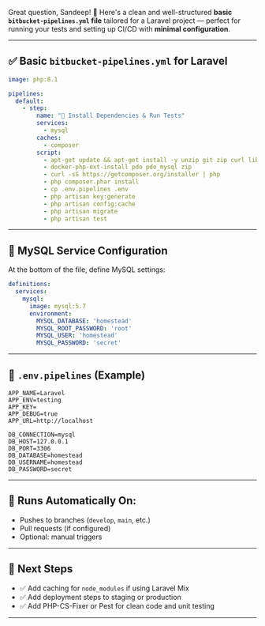 Great question, Sandeep! 🎯 Here's a clean and well-structured **basic `bitbucket-pipelines.yml` file** tailored for a Laravel project — perfect for running your tests and setting up CI/CD with **minimal configuration**.

---

## ✅ **Basic `bitbucket-pipelines.yml` for Laravel**

```yaml
image: php:8.1

pipelines:
  default:
    - step:
        name: "🔧 Install Dependencies & Run Tests"
        services:
          - mysql
        caches:
          - composer
        script:
          - apt-get update && apt-get install -y unzip git zip curl libzip-dev libpng-dev libonig-dev libxml2-dev
          - docker-php-ext-install pdo pdo_mysql zip
          - curl -sS https://getcomposer.org/installer | php
          - php composer.phar install
          - cp .env.pipelines .env
          - php artisan key:generate
          - php artisan config:cache
          - php artisan migrate
          - php artisan test
```

---

## 🔧 **MySQL Service Configuration**

At the bottom of the file, define MySQL settings:

```yaml
definitions:
  services:
    mysql:
      image: mysql:5.7
      environment:
        MYSQL_DATABASE: 'homestead'
        MYSQL_ROOT_PASSWORD: 'root'
        MYSQL_USER: 'homestead'
        MYSQL_PASSWORD: 'secret'
```

---

## 📁 `.env.pipelines` (Example)

```dotenv
APP_NAME=Laravel
APP_ENV=testing
APP_KEY=
APP_DEBUG=true
APP_URL=http://localhost

DB_CONNECTION=mysql
DB_HOST=127.0.0.1
DB_PORT=3306
DB_DATABASE=homestead
DB_USERNAME=homestead
DB_PASSWORD=secret
```

---

## 🧪 Runs Automatically On:

- Pushes to branches (`develop`, `main`, etc.)
- Pull requests (if configured)
- Optional: manual triggers

---

## 🔄 Next Steps

- ✅ Add caching for `node_modules` if using Laravel Mix
- ✅ Add deployment steps to staging or production
- ✅ Add PHP-CS-Fixer or Pest for clean code and unit testing

---

